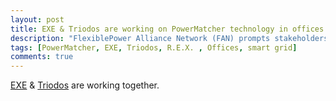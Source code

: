 ```yaml
---
layout: post
title: EXE & Triodos are working on PowerMatcher technology in offices
description: "FlexiblePower Alliance Network (FAN) prompts stakeholders in energy sector to develop joint standard"
tags: [PowerMatcher, EXE, Triodos, R.E.X. , Offices, smart grid]
comments: true
---
```


[EXE](http://energy-exchange-enablers.com/) & [Triodos](http://www.triodos.nl/nl/particulieren/beleggen/beleggen-overview/vastgoedfonds-beleggingsfonds-duurzaam-vastgoed/over-dit-fonds/) are working together.

